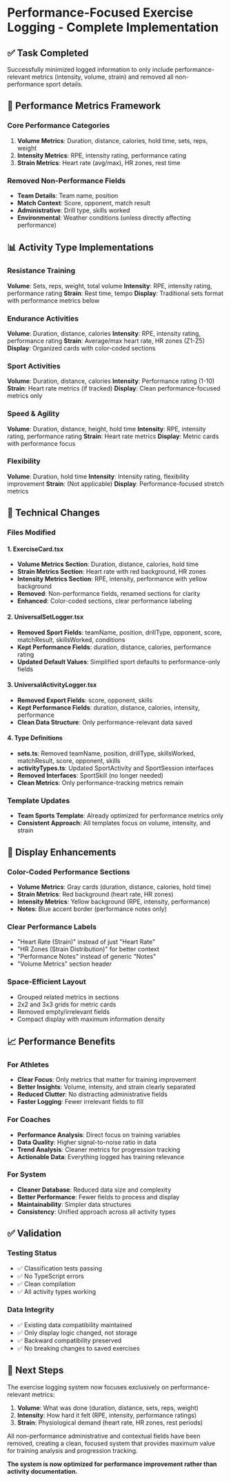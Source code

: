 # Performance-Focused Exercise Logging - Complete Implementation

## ✅ **Task Completed**
Successfully minimized logged information to only include performance-relevant metrics (intensity, volume, strain) and removed all non-performance sport details.

## 🎯 **Performance Metrics Framework**

### **Core Performance Categories**
1. **Volume Metrics**: Duration, distance, calories, hold time, sets, reps, weight
2. **Intensity Metrics**: RPE, intensity rating, performance rating
3. **Strain Metrics**: Heart rate (avg/max), HR zones, rest time

### **Removed Non-Performance Fields**
- **Team Details**: Team name, position
- **Match Context**: Score, opponent, match result
- **Administrative**: Drill type, skills worked
- **Environmental**: Weather conditions (unless directly affecting performance)

## 📊 **Activity Type Implementations**

### **Resistance Training**
**Volume**: Sets, reps, weight, total volume
**Intensity**: RPE, intensity rating, performance rating
**Strain**: Rest time, tempo
**Display**: Traditional sets format with performance metrics below

### **Endurance Activities**
**Volume**: Duration, distance, calories
**Intensity**: RPE, intensity rating, performance rating
**Strain**: Average/max heart rate, HR zones (Z1-Z5)
**Display**: Organized cards with color-coded sections

### **Sport Activities** 
**Volume**: Duration, distance, calories
**Intensity**: Performance rating (1-10)
**Strain**: Heart rate metrics (if tracked)
**Display**: Clean performance-focused metrics only

### **Speed & Agility**
**Volume**: Duration, distance, height, hold time
**Intensity**: RPE, intensity rating, performance rating
**Strain**: Heart rate metrics
**Display**: Metric cards with performance focus

### **Flexibility**
**Volume**: Duration, hold time
**Intensity**: Intensity rating, flexibility improvement
**Strain**: (Not applicable)
**Display**: Performance-focused stretch metrics

## 🔧 **Technical Changes**

### **Files Modified**

#### 1. **ExerciseCard.tsx**
- **Volume Metrics Section**: Duration, distance, calories, hold time
- **Strain Metrics Section**: Heart rate with red background, HR zones
- **Intensity Metrics Section**: RPE, intensity, performance with yellow background
- **Removed**: Non-performance fields, renamed sections for clarity
- **Enhanced**: Color-coded sections, clear performance labeling

#### 2. **UniversalSetLogger.tsx**
- **Removed Sport Fields**: teamName, position, drillType, opponent, score, matchResult, skillsWorked, conditions
- **Kept Performance Fields**: duration, distance, calories, performance rating
- **Updated Default Values**: Simplified sport defaults to performance-only fields

#### 3. **UniversalActivityLogger.tsx**
- **Removed Export Fields**: score, opponent, skills
- **Kept Performance Fields**: duration, distance, calories, intensity, performance
- **Clean Data Structure**: Only performance-relevant data saved

#### 4. **Type Definitions**
- **sets.ts**: Removed teamName, position, drillType, skillsWorked, matchResult, score, opponent, skills
- **activityTypes.ts**: Updated SportActivity and SportSession interfaces
- **Removed Interfaces**: SportSkill (no longer needed)
- **Clean Metrics**: Only performance-tracking metrics remain

### **Template Updates**
- **Team Sports Template**: Already optimized for performance metrics only
- **Consistent Approach**: All templates focus on volume, intensity, and strain

## 🎨 **Display Enhancements**

### **Color-Coded Performance Sections**
- **Volume Metrics**: Gray cards (duration, distance, calories, hold time)
- **Strain Metrics**: Red background (heart rate, HR zones)
- **Intensity Metrics**: Yellow background (RPE, intensity, performance)
- **Notes**: Blue accent border (performance notes only)

### **Clear Performance Labels**
- "Heart Rate (Strain)" instead of just "Heart Rate"
- "HR Zones (Strain Distribution)" for better context
- "Performance Notes" instead of generic "Notes"
- "Volume Metrics" section header

### **Space-Efficient Layout**
- Grouped related metrics in sections
- 2x2 and 3x3 grids for metric cards
- Removed empty/irrelevant fields
- Compact display with maximum information density

## 📈 **Performance Benefits**

### **For Athletes**
- **Clear Focus**: Only metrics that matter for training improvement
- **Better Insights**: Volume, intensity, and strain clearly separated
- **Reduced Clutter**: No distracting administrative fields
- **Faster Logging**: Fewer irrelevant fields to fill

### **For Coaches**
- **Performance Analysis**: Direct focus on training variables
- **Data Quality**: Higher signal-to-noise ratio in data
- **Trend Analysis**: Cleaner metrics for progression tracking
- **Actionable Data**: Everything logged has training relevance

### **For System**
- **Cleaner Database**: Reduced data size and complexity
- **Better Performance**: Fewer fields to process and display
- **Maintainability**: Simpler data structures
- **Consistency**: Unified approach across all activity types

## ✅ **Validation**

### **Testing Status**
- ✅ Classification tests passing
- ✅ No TypeScript errors
- ✅ Clean compilation
- ✅ All activity types working

### **Data Integrity**
- ✅ Existing data compatibility maintained
- ✅ Only display logic changed, not storage
- ✅ Backward compatibility preserved
- ✅ No breaking changes to saved exercises

## 🚀 **Next Steps**

The exercise logging system now focuses exclusively on performance-relevant metrics:

1. **Volume**: What was done (duration, distance, sets, reps, weight)
2. **Intensity**: How hard it felt (RPE, intensity, performance ratings)
3. **Strain**: Physiological demand (heart rate, HR zones, rest periods)

All non-performance administrative and contextual fields have been removed, creating a clean, focused system that provides maximum value for training analysis and progression tracking.

**The system is now optimized for performance improvement rather than activity documentation.**
